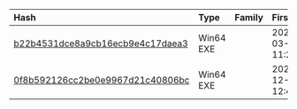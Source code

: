 |Hash|Type|Family|First_Seen|Name|
|:--|:--|:--|:--|:--|
|[b22b4531dce8a9cb16ecb9e4c17daea3](https://www.virustotal.com/gui/file/b22b4531dce8a9cb16ecb9e4c17daea3)|Win64 EXE||2022-03-16 11:27:09|wmiexec.exe|
|[0f8b592126cc2be0e9967d21c40806bc](https://www.virustotal.com/gui/file/0f8b592126cc2be0e9967d21c40806bc)|Win64 EXE||2021-12-31 12:47:39|C:\Windows\dllhost.exe|
